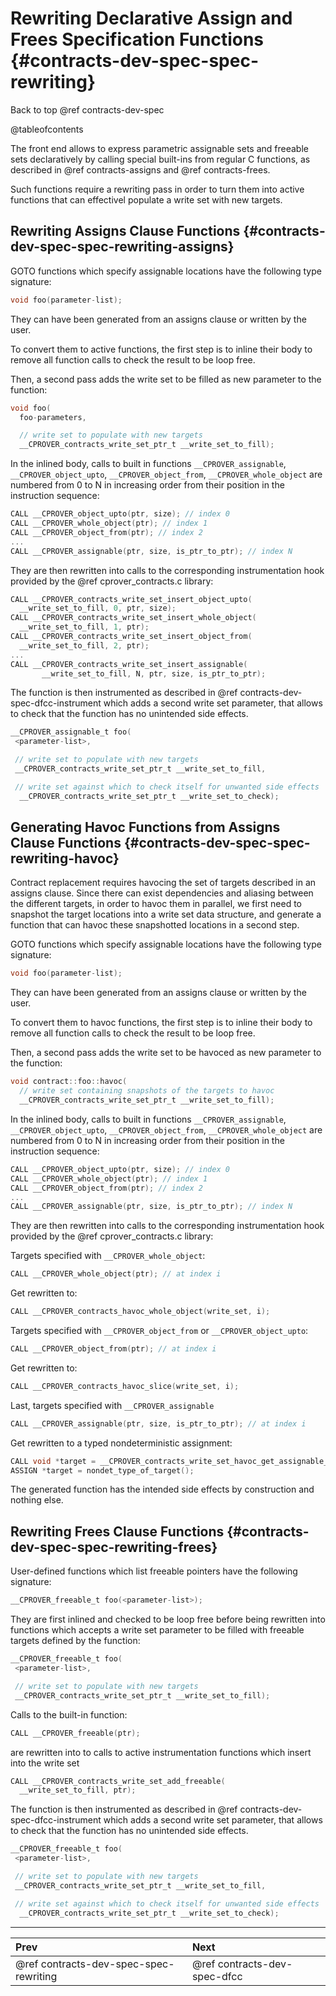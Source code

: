 # Rewriting Declarative Assign and Frees Specification Functions {#contracts-dev-spec-spec-rewriting}

Back to top @ref contracts-dev-spec

@tableofcontents

The front end allows to express parametric assignable sets and freeable sets
declaratively by calling special built-ins from regular C functions,
as described in @ref contracts-assigns and @ref contracts-frees.

Such functions require a rewriting pass in order to turn them into active
functions that can effectivel populate a write set with new targets.

## Rewriting Assigns Clause Functions {#contracts-dev-spec-spec-rewriting-assigns}

GOTO functions which specify assignable locations have the following type
signature:

```c
void foo(parameter-list);
```

They can have been generated from an assigns clause or written by the user.

To convert them to active functions, the first step is to inline their body to
remove all function calls to check the result to be loop free.

Then, a second pass adds the write set to be filled as new parameter to the
function:

```c
void foo(
  foo-parameters,

  // write set to populate with new targets
  __CPROVER_contracts_write_set_ptr_t __write_set_to_fill);
```

In the inlined body, calls to built in functions `__CPROVER_assignable`,
`__CPROVER_object_upto`, `__CPROVER_object_from`, `__CPROVER_whole_object`
are numbered from 0 to N in increasing order from their position in the
instruction sequence:

```c
CALL __CPROVER_object_upto(ptr, size); // index 0
CALL __CPROVER_whole_object(ptr); // index 1
CALL __CPROVER_object_from(ptr); // index 2
...
CALL __CPROVER_assignable(ptr, size, is_ptr_to_ptr); // index N
```

They are then rewritten into calls to the corresponding instrumentation hook
provided by the @ref cprover_contracts.c library:

```c
CALL __CPROVER_contracts_write_set_insert_object_upto(
  __write_set_to_fill, 0, ptr, size);
CALL __CPROVER_contracts_write_set_insert_whole_object(
  __write_set_to_fill, 1, ptr);
CALL __CPROVER_contracts_write_set_insert_object_from(
  __write_set_to_fill, 2, ptr);
...
CALL __CPROVER_contracts_write_set_insert_assignable(
       __write_set_to_fill, N, ptr, size, is_ptr_to_ptr);
```

The function is then instrumented as described in
@ref contracts-dev-spec-dfcc-instrument which adds a second write set parameter,
that allows to check that the function has no unintended side effects.

```c
__CPROVER_assignable_t foo(
 <parameter-list>,

 // write set to populate with new targets
 __CPROVER_contracts_write_set_ptr_t __write_set_to_fill,

 // write set against which to check itself for unwanted side effects
  __CPROVER_contracts_write_set_ptr_t __write_set_to_check);
```


## Generating Havoc Functions from Assigns Clause Functions {#contracts-dev-spec-spec-rewriting-havoc}

Contract replacement requires havocing the set of targets described in an
assigns clause. Since there can exist dependencies and aliasing between the
different targets, in order to havoc them in parallel, we first need to snapshot
the target locations into a write set data structure, and generate a function
that can havoc these snapshotted locations in a second step.

GOTO functions which specify assignable locations have the following type
signature:

```c
void foo(parameter-list);
```

They can have been generated from an assigns clause or written by the user.

To convert them to havoc functions, the first step is to inline their body to
remove all function calls to check the result to be loop free.

Then, a second pass adds the write set to be havoced as new parameter to the
function:

```c
void contract::foo::havoc(
  // write set containing snapshots of the targets to havoc
  __CPROVER_contracts_write_set_ptr_t __write_set_to_fill);
```

In the inlined body, calls to built in functions `__CPROVER_assignable`,
`__CPROVER_object_upto`, `__CPROVER_object_from`, `__CPROVER_whole_object`
are numbered from 0 to N in increasing order from their position in the
instruction sequence:

```c
CALL __CPROVER_object_upto(ptr, size); // index 0
CALL __CPROVER_whole_object(ptr); // index 1
CALL __CPROVER_object_from(ptr); // index 2
...
CALL __CPROVER_assignable(ptr, size, is_ptr_to_ptr); // index N
```

They are then rewritten into calls to the corresponding instrumentation hook
provided by the @ref cprover_contracts.c library:

Targets specified with `__CPROVER_whole_object`:

```c
CALL __CPROVER_whole_object(ptr); // at index i
```

Get rewritten to:
```c
CALL __CPROVER_contracts_havoc_whole_object(write_set, i);
```

Targets specified with `__CPROVER_object_from` or `__CPROVER_object_upto`:

```c
CALL __CPROVER_object_from(ptr); // at index i
```

Get rewritten to:

```c
CALL __CPROVER_contracts_havoc_slice(write_set, i);
```

Last, targets specified with `__CPROVER_assignable`

```c
CALL __CPROVER_assignable(ptr, size, is_ptr_to_ptr); // at index i
```

Get rewritten to a typed nondeterministic assignment:

```c
CALL void *target = __CPROVER_contracts_write_set_havoc_get_assignable_target(write_set, i);
ASSIGN *target = nondet_type_of_target();
```

The generated function has the intended side effects by construction and nothing
else.

## Rewriting Frees Clause Functions {#contracts-dev-spec-spec-rewriting-frees}

User-defined functions which list freeable pointers have the following signature:

```c
__CPROVER_freeable_t foo(<parameter-list>);
```

They are first inlined and checked to be loop free before being rewritten into
functions which accepts a write set parameter to be filled with freeable targets
defined by the function:

```c
__CPROVER_freeable_t foo(
 <parameter-list>,

 // write set to populate with new targets
 __CPROVER_contracts_write_set_ptr_t __write_set_to_fill);
```

Calls to the built-in function:

```c
CALL __CPROVER_freeable(ptr);
```

are rewritten into to calls to active instrumentation functions which insert into the write set

```c
CALL __CPROVER_contracts_write_set_add_freeable(
  __write_set_to_fill, ptr);
```

The function is then instrumented as described in
@ref contracts-dev-spec-dfcc-instrument which adds a second write set parameter,
that allows to check that the function has no unintended side effects.

```c
__CPROVER_freeable_t foo(
 <parameter-list>,

 // write set to populate with new targets
 __CPROVER_contracts_write_set_ptr_t __write_set_to_fill,

 // write set against which to check itself for unwanted side effects
  __CPROVER_contracts_write_set_ptr_t __write_set_to_check);
```

---
 Prev | Next
:-----|:------
 @ref contracts-dev-spec-spec-rewriting | @ref contracts-dev-spec-dfcc